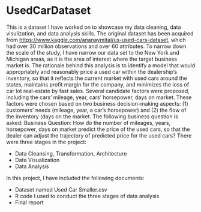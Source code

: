 # UsedCarDataset
This is a dataset I have worked on to showcase my data cleaning, data visulization, and data analysis skills.
The original dataset has been acquired from https://www.kaggle.com/ananaymital/us-used-cars-dataset, which had over 30 million observations and over 60 attributes. To narrow down the scale of the study, I have narrow our data set to the New York and Michigan areas, as it is the area of interest where the target business market is.
The rationale behind this analysis is to identify a model that would appropriately and reasonably price a used car within the dealership’s inventory, so that it reflects the current market with used cars around the states, maintains profit margin for the company, and minimizes the loss of car lot real-estate by fast sales. Several candidate factors were proposed, including the cars’ mileage, year, cars’ horsepower, days on market. These factors were chosen based on two business decision-making aspects: (1) customers’ needs (mileage, year, a car’s horsepower) and (2) the flow of the inventory (days on the market. The following business question is asked:
Business Question:
How do the number of mileages, years, horsepower, days on market predict the price of the used cars, so that the dealer can adjust the trajectory of predicted price for the used cars? 
There were three stages in the project:
  - Data Cleansing, Transformation, Architecture
  - Data Visualization
  - Data Analysis

In this project, I have included the following documents: 
  - Dataset named Used Car Smaller.csv
  - R code I used to conduct the three stages of data analysis
  - Final report 
